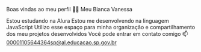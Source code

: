 Boas vindas ao meu perfil 💙💙
Meu Bianca Vanessa

Estou estudando na Alura
Estou me desenvolvendo na linguagem JavaScript
Utilizo esse espaço para minha organização e compartilhamento dos meu projetos desenvolvidos
Você pode entrar em contato comigo 📫
00001105644364sp@al.educacao.sp.gov.br
